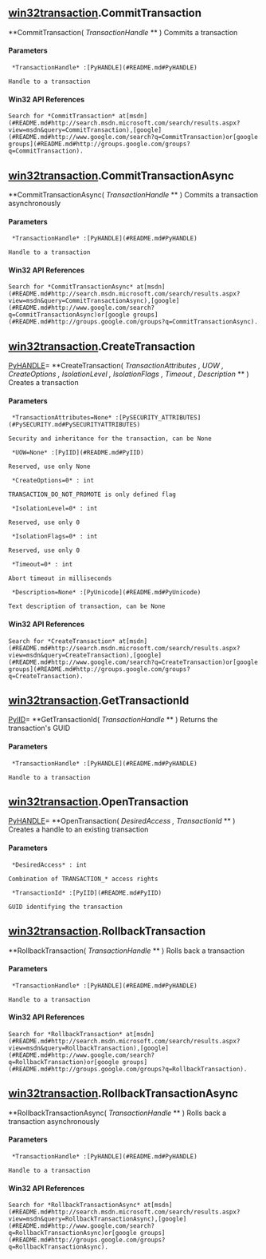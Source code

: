 
## [win32transaction](#README.md#win32transaction).CommitTransaction

 **CommitTransaction( *TransactionHandle* ** )
Commits a transaction

#### Parameters


     *TransactionHandle* :[PyHANDLE](#README.md#PyHANDLE)

    Handle to a transaction

#### Win32 API References


    Search for *CommitTransaction* at[msdn](#README.md#http://search.msdn.microsoft.com/search/results.aspx?view=msdn&query=CommitTransaction),[google](#README.md#http://www.google.com/search?q=CommitTransaction)or[google groups](#README.md#http://groups.google.com/groups?q=CommitTransaction).

## [win32transaction](#README.md#win32transaction).CommitTransactionAsync

 **CommitTransactionAsync( *TransactionHandle* ** )
Commits a transaction asynchronously

#### Parameters


     *TransactionHandle* :[PyHANDLE](#README.md#PyHANDLE)

    Handle to a transaction

#### Win32 API References


    Search for *CommitTransactionAsync* at[msdn](#README.md#http://search.msdn.microsoft.com/search/results.aspx?view=msdn&query=CommitTransactionAsync),[google](#README.md#http://www.google.com/search?q=CommitTransactionAsync)or[google groups](#README.md#http://groups.google.com/groups?q=CommitTransactionAsync).

## [win32transaction](#README.md#win32transaction).CreateTransaction

[PyHANDLE](#README.md#PyHANDLE)= **CreateTransaction( *TransactionAttributes*  *, UOW*  *, CreateOptions*  *, IsolationLevel*  *, IsolationFlags*  *, Timeout*  *, Description* ** )
Creates a transaction

#### Parameters


     *TransactionAttributes=None* :[PySECURITY_ATTRIBUTES](#PySECURITY.md#PySECURITYATTRIBUTES)

    Security and inheritance for the transaction, can be None

     *UOW=None* :[PyIID](#README.md#PyIID)

    Reserved, use only None

     *CreateOptions=0* : int

    TRANSACTION_DO_NOT_PROMOTE is only defined flag

     *IsolationLevel=0* : int

    Reserved, use only 0

     *IsolationFlags=0* : int

    Reserved, use only 0

     *Timeout=0* : int

    Abort timeout in milliseconds

     *Description=None* :[PyUnicode](#README.md#PyUnicode)

    Text description of transaction, can be None

#### Win32 API References


    Search for *CreateTransaction* at[msdn](#README.md#http://search.msdn.microsoft.com/search/results.aspx?view=msdn&query=CreateTransaction),[google](#README.md#http://www.google.com/search?q=CreateTransaction)or[google groups](#README.md#http://groups.google.com/groups?q=CreateTransaction).

## [win32transaction](#README.md#win32transaction).GetTransactionId

[PyIID](#README.md#PyIID)= **GetTransactionId( *TransactionHandle* ** )
Returns the transaction's GUID

#### Parameters


     *TransactionHandle* :[PyHANDLE](#README.md#PyHANDLE)

    Handle to a transaction

## [win32transaction](#README.md#win32transaction).OpenTransaction

[PyHANDLE](#README.md#PyHANDLE)= **OpenTransaction( *DesiredAccess*  *, TransactionId* ** )
Creates a handle to an existing transaction

#### Parameters


     *DesiredAccess* : int

    Combination of TRANSACTION_* access rights

     *TransactionId* :[PyIID](#README.md#PyIID)

    GUID identifying the transaction

## [win32transaction](#README.md#win32transaction).RollbackTransaction

 **RollbackTransaction( *TransactionHandle* ** )
Rolls back a transaction

#### Parameters


     *TransactionHandle* :[PyHANDLE](#README.md#PyHANDLE)

    Handle to a transaction

#### Win32 API References


    Search for *RollbackTransaction* at[msdn](#README.md#http://search.msdn.microsoft.com/search/results.aspx?view=msdn&query=RollbackTransaction),[google](#README.md#http://www.google.com/search?q=RollbackTransaction)or[google groups](#README.md#http://groups.google.com/groups?q=RollbackTransaction).

## [win32transaction](#README.md#win32transaction).RollbackTransactionAsync

 **RollbackTransactionAsync( *TransactionHandle* ** )
Rolls back a transaction asynchronously

#### Parameters


     *TransactionHandle* :[PyHANDLE](#README.md#PyHANDLE)

    Handle to a transaction

#### Win32 API References


    Search for *RollbackTransactionAsync* at[msdn](#README.md#http://search.msdn.microsoft.com/search/results.aspx?view=msdn&query=RollbackTransactionAsync),[google](#README.md#http://www.google.com/search?q=RollbackTransactionAsync)or[google groups](#README.md#http://groups.google.com/groups?q=RollbackTransactionAsync).